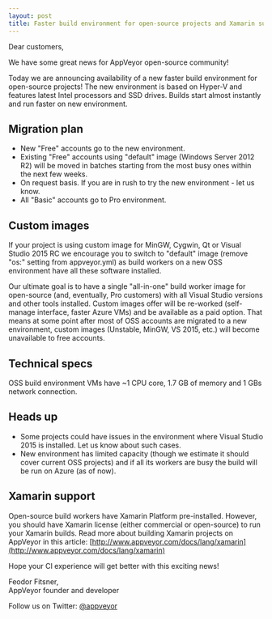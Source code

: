 ```yaml
---
layout: post
title: Faster build environment for open-source projects and Xamarin support
---
```


Dear customers,

We have some great news for AppVeyor open-source community!

Today we are announcing availability of a new faster build environment for open-source projects! The new environment is based on Hyper-V and features latest Intel processors and SSD drives. Builds start almost instantly and run faster on new environment.


## Migration plan

- New "Free" accounts go to the new environment.
- Existing "Free" accounts using "default" image (Windows Server 2012 R2) will be moved in batches starting from the most busy ones within the next few weeks.
- On request basis. If you are in rush to try the new environment - let us know.
- All "Basic" accounts go to Pro environment.


## Custom images

If your project is using custom image for MinGW, Cygwin, Qt or Visual Studio 2015 RC we encourage you to switch to "default" image (remove "os:" setting from appveyor.yml) as build workers on a new OSS environment have all these software installed.

Our ultimate goal is to have a single "all-in-one" build worker image for open-source (and, eventually, Pro customers) with all Visual Studio versions and other tools installed. Custom images offer will be re-worked (self-manage interface, faster Azure VMs) and be available as a paid option. That means at some point after most of OSS accounts are migrated to a new environment, custom images (Unstable, MinGW, VS 2015, etc.) will become unavailable to free accounts.


## Technical specs

OSS build environment VMs have ~1 CPU core, 1.7 GB of memory and 1 GBs network connection.


## Heads up

- Some projects could have issues in the environment where Visual Studio 2015 is installed. Let us know about such cases.
- New environment has limited capacity (though we estimate it should cover current OSS projects) and if all its workers are busy the build will be run on Azure (as of now).


## Xamarin support

Open-source build workers have Xamarin Platform pre-installed. However, you should have Xamarin license (either commercial or open-source) to run your Xamarin builds. Read more about building Xamarin projects on AppVeyor in this article: [http://www.appveyor.com/docs/lang/xamarin](http://www.appveyor.com/docs/lang/xamarin)

Hope your CI experience will get better with this exciting news!

Feodor Fitsner,<br>
AppVeyor founder and developer

Follow us on Twitter: [@appveyor](https://twitter.com/appveyor)
